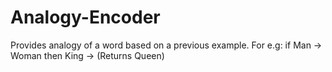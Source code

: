 # Analogy-Encoder
Provides analogy of a word based on a previous example. For e.g: if Man -> Woman then King -> (Returns Queen)
